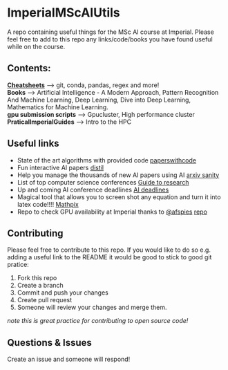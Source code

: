 # ImperialMScAIUtils
A repo containing useful things for the MSc AI course at Imperial. Please feel free to add to this repo any links/code/books you have found useful while on the course.

## Contents:
**[Cheatsheets](cheatsheets/)** --> git, conda, pandas, regex and more!  
**Books** --> Artificial Intelligence - A Modern Approach, Pattern Recognition And Machine Learning, Deep Learning, Dive into Deep Learning,  Mathematics for Machine Learning.  
**gpu submission scripts** --> Gpucluster, High performance cluster  
**PraticalImperialGuides** --> Intro to the HPC

## Useful links
* State of the art algorithms with provided code [paperswithcode](https://paperswithcode.com/)
* Fun interactive AI papers [distil](https://distill.pub/)
* Help you manage the thousands of new AI papers using AI [arxiv sanity](http://www.arxiv-sanity.com/)
* List of top computer science conferences [Guide to research](https://www.guide2research.com/topconf/)
* Up and coming AI conference deadlines [AI deadlines](https://aideadlin.es/?sub=ML,CV,NLP,RO,SP,DM)
* Magical tool that allows you to screen shot any equation and turn it into latex code!!!! [Mathpix](https://mathpix.com/)
* Repo to check GPU availability at Imperial thanks to [@afspies](https://github.com/afspies) [repo](https://github.com/afspies/ssh_gpu_checker)
## Contributing
Please feel free to contribute to this repo. If you would like to do so e.g. adding a useful link to the README it would be good to stick to good git pratice:
1. Fork this repo
2. Create a branch
3. Commit and push your changes
4. Create pull request
5. Someone will review your changes and merge them.

*note this is great practice for contributing to open source code!*

## Questions & Issues
Create an issue and someone will respond!
